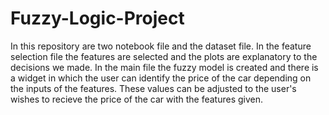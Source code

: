 # Fuzzy-Logic-Project
In this repository are two notebook file and the dataset file.
In the feature selection file the features are selected and the plots are explanatory to the decisions we made.
In the main file the fuzzy model is created and there is a widget in which the user can identify the price of the car depending on the inputs of the features. These values can be adjusted to the user's wishes to recieve the price of the car with the features given.
